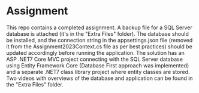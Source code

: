 # Assignment

This repo contains a completed assignment. A backup file for a SQL Server database is attached (it's in the "Extra Files" folder). The database should be installed, and the connection string in the appsettings.json file (removed it from the Assignment2023Context.cs file as per best practices) should be updated accordingly before running the application.
The solution has an ASP .NET7 Core MVC project connecting with the SQL Server database using Entity Framework Core (Database First approach was implemented) and a separate .NET7 class library project where entity classes are stored.
Two videos with overviews of the database and application can be found in the "Extra Files" folder.
